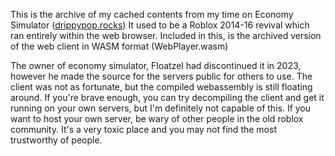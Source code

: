 This is the archive of my cached contents from my time on Economy Simulator ([drippypop.rocks](https://drippypop.rocks/)) It used to be a Roblox 2014-16 revival which ran entirely within the web browser. Included in this, is the archived version of the web client in WASM format (WebPlayer.wasm)

The owner of economy simulator, Floatzel had discontinued it in 2023, however he made the source for the servers public for others to use. The client was not as fortunate, but the compiled webassembly is still floating around.
If you're brave enough, you can try decompiling the client and get it running on your own servers, but I'm definitely not capable of this.
If you want to host your own server, be wary of other people in the old roblox community. It's a very toxic place and you may not find the most trustworthy of people.
